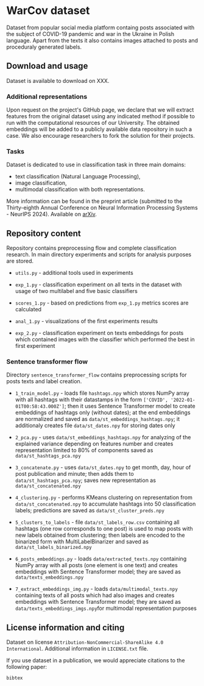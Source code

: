 # WarCov dataset

Dataset from popular social media platform containg posts associated with the subject of COVID-19 pandemic and war in the Ukraine in Polish language. Apart from the texts it also contains images attached to posts and proceduraly generated labels. 

## Download and usage

Dataset is available to download on XXX. 

### Additional representations

Upon request on the project's GitHub page, we declare that we will extract features from the original dataset using any indicated method if possible to run with the computational resources of our University. The obtained embeddings will be added to a publicly available data repository in such a case. We also encourage researchers to fork the solution for their projects.

### Tasks

Dataset is dedicated to use in classification task in three main domains:
* text classification (Natural Language Processing), 
* image classification, 
* multimodal classification with both representations. 

More information can be found in the preprint article (submitted to the Thirty-eighth Annual Conference on Neural Information Processing Systems - NeurIPS 2024). Available on [arXiv]().

## Repository content

Repository contains preprocessing flow and complete classification research. In main directory experiments and scripts for analysis purposes are stored. 

* `utils.py` - additional tools used in experiments

* `exp_1.py` - classification experiment on all texts in the dataset with usage of two multilabel and five basic classifiers
* `scores_1.py` - based on predictions from `exp_1.py` metrics scores are calculated
* `anal_1.py` - visualizations of the first experiments results

* `exp_2.py` - classification experiment on texts embeddings for posts which contained images with the classifier which performed the best in first experiment

### Sentence transformer flow

Directory `sentence_transformer_flow` contains preprocessing scripts for posts texts and label creation. 

* `1_train_model.py` - loads file `hashtags.npy` which stores NumPy array with all hashtags with their datastamps in the form `['COVID', '2022-01-01T00:58:43.000Z']`; then it uses Sentence Transformer model to create embeddings of hashtags only (without dates); at the end embeddings are normalized and saved as `data/st_embeddings_hashtags.npy`; it additionaly creates file `data/st_dates.npy` for storing dates only

* `2_pca.py` - uses `data/st_embeddings_hashtags.npy` for analyzing of the explained variance depending on features number and creates representation limited to 80% of components saved as `data/st_hashtags_pca.npy` 

* `3_concatenate.py` - uses `data/st_dates.npy` to get month, day, hour of post publication and minute; then adds them to `data/st_hashtags_pca.npy`; saves new representation as `data/st_concatenated.npy` 

* `4_clustering.py` - performs KMeans clustering on representation from `data/st_concatenated.npy` to accumulate hashtags into 50 classification labels; predictions are saved as `data/st_cluster_preds.npy`

* `5_clusters_to_labels` - file `data/st_labels_row.csv` containing all hashtags (one row corresponds to one post) is used to map posts with new labels obtained from clustering; then labels are encoded to the binarized form with MultiLabelBinarizer and saved as `data/st_labels_binarized.npy`

* `6_posts_embeddings.py` - loads `data/extracted_texts.npy` containing NumPy array with all posts (one element is one text) and creates embeddings with Sentence Transformer model; they are saved as `data/texts_embeddings.npy` 

* `7_extract_embeddings_img.py` - loads `data/multimodal_texts.npy` containing texts of all posts which had also images and creates embeddings with Sentence Transformer model; they are saved as `data/texts_embeddings_imgs.npy`for multimodal representation purposes

## License information and citing

Dataset on license `Attribution-NonCommercial-ShareAlike 4.0 International`. Additional information in `LICENSE.txt` file. 

If you use dataset in a publication, we would appreciate citations to the following paper: 

```
bibtex
```